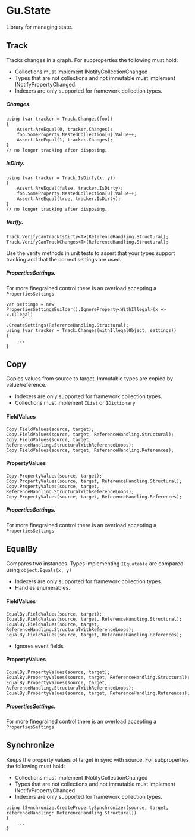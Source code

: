# Gu.State
Library for managing state.

## Track
Tracks changes in a graph.
For subproperties the following must hold:
- Collections must implement INotifyCollectionChanged
- Types that are not collections and not immutable must implement INotifyPropertyChanged.
- Indexers are only supported for framework collection types.

##### Changes.

```
using (var tracker = Track.Changes(foo))
{
    Assert.AreEqual(0, tracker.Changes);
    foo.SomeProperty.NestedCollection[0].Value++;
    Assert.AreEqual(1, tracker.Changes);
}
// no longer tracking after disposing.
```

##### IsDirty.

```
using (var tracker = Track.IsDirty(x, y))
{
    Assert.AreEqual(false, tracker.IsDirty);
    foo.SomeProperty.NestedCollection[0].Value++;
    Assert.AreEqual(true, tracker.IsDirty);
}
// no longer tracking after disposing.
```

##### Verify.
```
Track.VerifyCanTrackIsDirty<T>(ReferenceHandling.Structural);
Track.VerifyCanTrackChanges<T>(ReferenceHandling.Structural);
```
Use the verify methods in unit tests to assert that your types support tracking and that the correct settings are used.

##### PropertiesSettings.
For more finegrained control there is an overload accepting a `PropertiesSettings`
```
var settings = new PropertiesSettingsBuilder().IgnoreProperty<WithIllegal>(x => x.Illegal)
                                              .CreateSettings(ReferenceHandling.Structural);
using (var tracker = Track.Changes(withIllegalObject, settings))
{
    ...
}
```

## Copy
Copies values from source to target.
Immutable types are copied by value/reference.
- Indexers are only supported for framework collection types.
- Collections must implement `IList` or `IDictionary`

#### FieldValues
```
Copy.FieldValues(source, target);
Copy.FieldValues(source, target, ReferenceHandling.Structural); 
Copy.FieldValues(source, target, ReferenceHandling.StructuralWithReferenceLoops); 
Copy.FieldValues(source, target, ReferenceHandling.References);
```
#### PropertyValues
```
Copy.PropertyValues(source, target);
Copy.PropertyValues(source, target, ReferenceHandling.Structural); 
Copy.PropertyValues(source, target, ReferenceHandling.StructuralWithReferenceLoops); 
Copy.PropertyValues(source, target, ReferenceHandling.References);
```
##### PropertiesSettings.
For more finegrained control there is an overload accepting a `PropertiesSettings`

## EqualBy
Compares two instances.
Types implementing `IEquatable` are compared using `object.Equals(x, y)`
- Indexers are only supported for framework collection types.
- Handles enumerables.

#### FieldValues
```
EqualBy.FieldValues(source, target);
EqualBy.FieldValues(source, target, ReferenceHandling.Structural); 
EqualBy.FieldValues(source, target, ReferenceHandling.StructuralWithReferenceLoops); 
EqualBy.FieldValues(source, target, ReferenceHandling.References);
```
- Ignores event fields

#### PropertyValues
```
EqualBy.PropertyValues(source, target);
EqualBy.PropertyValues(source, target, ReferenceHandling.Structural); 
EqualBy.PropertyValues(source, target, ReferenceHandling.StructuralWithReferenceLoops); 
EqualBy.PropertyValues(source, target, ReferenceHandling.References);
```

##### PropertiesSettings.
For more finegrained control there is an overload accepting a `PropertiesSettings`

## Synchronize
Keeps the property values of target in sync with source.
For subproperties the following must hold:
- Collections must implement INotifyCollectionChanged
- Types that are not collections and not immutable must implement INotifyPropertyChanged.
- Indexers are only supported for framework collection types.
```
using (Synchronize.CreatePropertySynchronizer(source, target, referenceHandling: ReferenceHandling.Structural))
{
    ...
}
```
